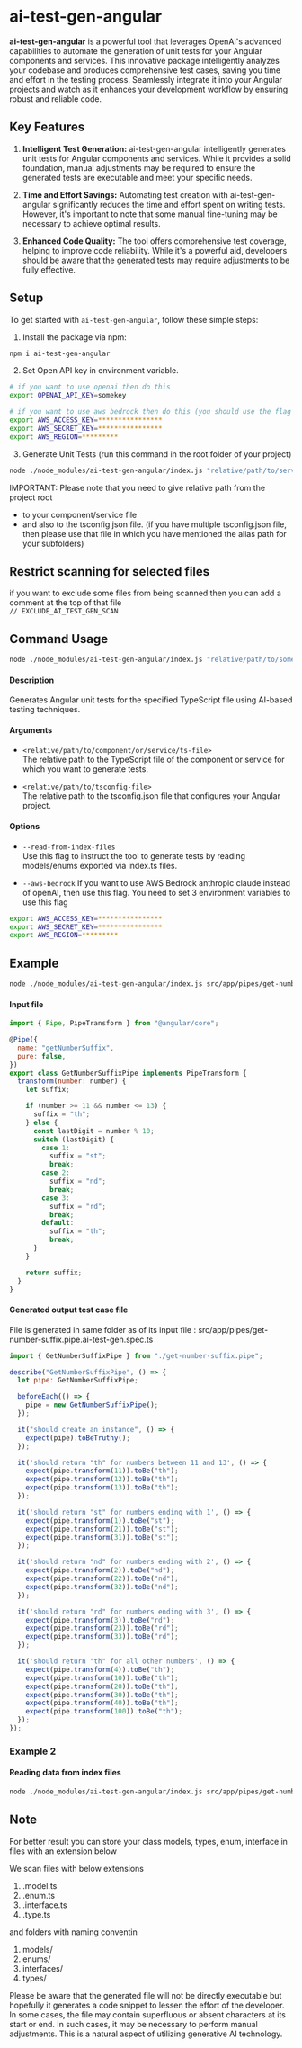 # ai-test-gen-angular

**ai-test-gen-angular** is a powerful tool that leverages OpenAI's advanced capabilities to automate the generation of unit tests for your Angular components and services. This innovative package intelligently analyzes your codebase and produces comprehensive test cases, saving you time and effort in the testing process. Seamlessly integrate it into your Angular projects and watch as it enhances your development workflow by ensuring robust and reliable code.

## Key Features

1. **Intelligent Test Generation:**
   ai-test-gen-angular intelligently generates unit tests for Angular components and services. While it provides a solid foundation, manual adjustments may be required to ensure the generated tests are executable and meet your specific needs.

2. **Time and Effort Savings:**
   Automating test creation with ai-test-gen-angular significantly reduces the time and effort spent on writing tests. However, it's important to note that some manual fine-tuning may be necessary to achieve optimal results.

3. **Enhanced Code Quality:**
   The tool offers comprehensive test coverage, helping to improve code reliability. While it's a powerful aid, developers should be aware that the generated tests may require adjustments to be fully effective.

## Setup

To get started with `ai-test-gen-angular`, follow these simple steps:

1. Install the package via npm:

```bash
npm i ai-test-gen-angular
```

2. Set Open API key in environment variable.

```bash
# if you want to use openai then do this
export OPENAI_API_KEY=somekey
```

```bash
# if you want to use aws bedrock then do this (you should use the flag --aws-bedrock while running the command)
export AWS_ACCESS_KEY=****************
export AWS_SECRET_KEY=****************
export AWS_REGION=*********
```

3. Generate Unit Tests (run this command in the root folder of your project)

```bash
node ./node_modules/ai-test-gen-angular/index.js "relative/path/to/service/or/somecomponent.component.ts" "relative/path/to/tsconfig.json" [--read-from-index-files] [--aws-bedrock]
```

IMPORTANT:
Please note that you need to give relative path from the project root

- to your component/service file
- and also to the tsconfig.json file. (if you have multiple tsconfig.json file, then please use that file in which you have mentioned the alias path for your subfolders)

## Restrict scanning for selected files

if you want to exclude some files from being scanned then you can add a comment at the top of that file  
`// EXCLUDE_AI_TEST_GEN_SCAN `

## Command Usage

```bash
node ./node_modules/ai-test-gen-angular/index.js "relative/path/to/some-filename.component.ts" "./tsconfig.json" [--read-from-index-files] [--aws-bedrock]
```

#### Description

Generates Angular unit tests for the specified TypeScript file using AI-based testing techniques.

#### Arguments

- `<relative/path/to/component/or/service/ts-file>`  
  The relative path to the TypeScript file of the component or service for which you want to generate tests.

- `<relative/path/to/tsconfig-file>`  
  The relative path to the tsconfig.json file that configures your Angular project.

#### Options

- `--read-from-index-files`  
  Use this flag to instruct the tool to generate tests by reading models/enums exported via index.ts files.

- `--aws-bedrock`
  If you want to use AWS Bedrock anthropic claude instead of openAI, then use this flag.
  You need to set 3 environment variables to use this flag

```bash
export AWS_ACCESS_KEY=****************
export AWS_SECRET_KEY=****************
export AWS_REGION=*********
```

## Example

```bash
node ./node_modules/ai-test-gen-angular/index.js src/app/pipes/get-number-suffix.pipe.ts ./tsconfig.base.json
```

#### Input file

```javascript
import { Pipe, PipeTransform } from "@angular/core";

@Pipe({
  name: "getNumberSuffix",
  pure: false,
})
export class GetNumberSuffixPipe implements PipeTransform {
  transform(number: number) {
    let suffix;

    if (number >= 11 && number <= 13) {
      suffix = "th";
    } else {
      const lastDigit = number % 10;
      switch (lastDigit) {
        case 1:
          suffix = "st";
          break;
        case 2:
          suffix = "nd";
          break;
        case 3:
          suffix = "rd";
          break;
        default:
          suffix = "th";
          break;
      }
    }

    return suffix;
  }
}
```

#### Generated output test case file

File is generated in same folder as of its input file : src/app/pipes/get-number-suffix.pipe.ai-test-gen.spec.ts

```javascript
import { GetNumberSuffixPipe } from "./get-number-suffix.pipe";

describe("GetNumberSuffixPipe", () => {
  let pipe: GetNumberSuffixPipe;

  beforeEach(() => {
    pipe = new GetNumberSuffixPipe();
  });

  it("should create an instance", () => {
    expect(pipe).toBeTruthy();
  });

  it('should return "th" for numbers between 11 and 13', () => {
    expect(pipe.transform(11)).toBe("th");
    expect(pipe.transform(12)).toBe("th");
    expect(pipe.transform(13)).toBe("th");
  });

  it('should return "st" for numbers ending with 1', () => {
    expect(pipe.transform(1)).toBe("st");
    expect(pipe.transform(21)).toBe("st");
    expect(pipe.transform(31)).toBe("st");
  });

  it('should return "nd" for numbers ending with 2', () => {
    expect(pipe.transform(2)).toBe("nd");
    expect(pipe.transform(22)).toBe("nd");
    expect(pipe.transform(32)).toBe("nd");
  });

  it('should return "rd" for numbers ending with 3', () => {
    expect(pipe.transform(3)).toBe("rd");
    expect(pipe.transform(23)).toBe("rd");
    expect(pipe.transform(33)).toBe("rd");
  });

  it('should return "th" for all other numbers', () => {
    expect(pipe.transform(4)).toBe("th");
    expect(pipe.transform(10)).toBe("th");
    expect(pipe.transform(20)).toBe("th");
    expect(pipe.transform(30)).toBe("th");
    expect(pipe.transform(40)).toBe("th");
    expect(pipe.transform(100)).toBe("th");
  });
});
```

### Example 2

#### Reading data from index files

```bash
node ./node_modules/ai-test-gen-angular/index.js src/app/pipes/get-number-suffix.pipe.ts ./tsconfig.base.json --read-from-index-files
```

## Note

For better result you can store your class models, types, enum, interface in files with an extension below

We scan files with below extensions

1. .model.ts
2. .enum.ts
3. .interface.ts
4. .type.ts

and folders with naming conventin

1. models/
2. enums/
3. interfaces/
4. types/

Please be aware that the generated file will not be directly executable but hopefully it generates a code snippet to lessen the effort of the developer. In some cases, the file may contain superfluous or absent characters at its start or end. In such cases, it may be necessary to perform manual adjustments. This is a natural aspect of utilizing generative AI technology.
